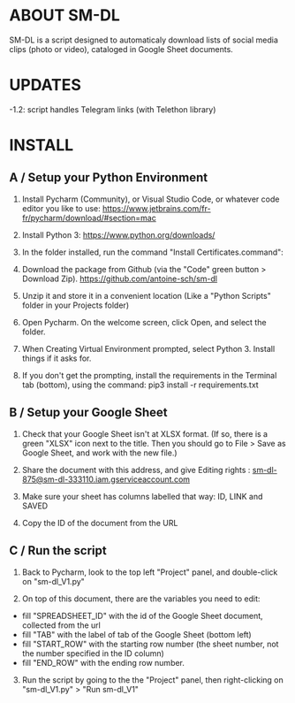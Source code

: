 # ABOUT SM-DL

SM-DL is a script designed to automaticaly download lists of social media clips (photo or video), cataloged in Google Sheet documents.

# UPDATES

-1.2: script handles Telegram links (with Telethon library)

# INSTALL

## A / Setup your Python Environment

1. Install Pycharm (Community), or Visual Studio Code, or whatever code editor you like to use:
https://www.jetbrains.com/fr-fr/pycharm/download/#section=mac

2. Install Python 3:
https://www.python.org/downloads/

3. In the folder installed, run the command "Install Certificates.command":

4. Download the package from Github (via the "Code" green button > Download Zip). 
https://github.com/antoine-sch/sm-dl

5. Unzip it and store it in a convenient location (Like a "Python Scripts" folder in your Projects folder)

6. Open Pycharm. On the welcome screen, click Open, and select the folder. 

7. When Creating Virtual Environment prompted, select Python 3. Install things if it asks for.

8. If you don't get the prompting, install the requirements in the Terminal tab (bottom), using the command: pip3 install -r requirements.txt


## B / Setup your Google Sheet

1. Check that your Google Sheet isn't at XLSX format. (If so, there is a green "XLSX" icon next to the title. Then you should go to File > Save as Google Sheet, and work with the new file.)

2. Share the document with this address, and give Editing rights : sm-dl-875@sm-dl-333110.iam.gserviceaccount.com

3. Make sure your sheet has columns labelled that way: ID, LINK and SAVED 

4. Copy the ID of the document from the URL

## C / Run the script

1. Back to Pycharm, look to the top left "Project" panel, and double-click on "sm-dl_V1.py"

2. On top of this document, there are the variables you need to edit:
- fill "SPREADSHEET_ID" with the id of the Google Sheet document, collected from the url
- fill "TAB" with the label of tab of the Google Sheet (bottom left)
- fill "START_ROW" with the starting row number (the sheet number, not the number specified in the ID column)
- fill "END_ROW" with the ending row number.

3. Run the script by going to the the "Project" panel, then right-clicking on "sm-dl_V1.py" > "Run sm-dl_V1"  

